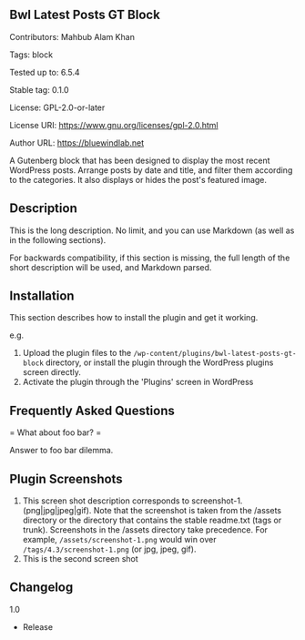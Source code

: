 ## Bwl Latest Posts GT Block

Contributors: Mahbub Alam Khan

Tags: block

Tested up to: 6.5.4

Stable tag: 0.1.0

License: GPL-2.0-or-later

License URI: https://www.gnu.org/licenses/gpl-2.0.html

Author URL: https://bluewindlab.net

A Gutenberg block that has been designed to display the most recent WordPress posts. Arrange posts by date and title, and filter them according to the categories. It also displays or hides the post's featured image.

## Description

This is the long description. No limit, and you can use Markdown (as well as in the following sections).

For backwards compatibility, if this section is missing, the full length of the short description will be used, and
Markdown parsed.

## Installation

This section describes how to install the plugin and get it working.

e.g.

1. Upload the plugin files to the `/wp-content/plugins/bwl-latest-posts-gt-block` directory, or install the plugin through the WordPress plugins screen directly.
1. Activate the plugin through the 'Plugins' screen in WordPress

## Frequently Asked Questions

= What about foo bar? =

Answer to foo bar dilemma.

## Plugin Screenshots

1. This screen shot description corresponds to screenshot-1.(png|jpg|jpeg|gif). Note that the screenshot is taken from
   the /assets directory or the directory that contains the stable readme.txt (tags or trunk). Screenshots in the /assets
   directory take precedence. For example, `/assets/screenshot-1.png` would win over `/tags/4.3/screenshot-1.png`
   (or jpg, jpeg, gif).
2. This is the second screen shot

## Changelog

1.0

-   Release
